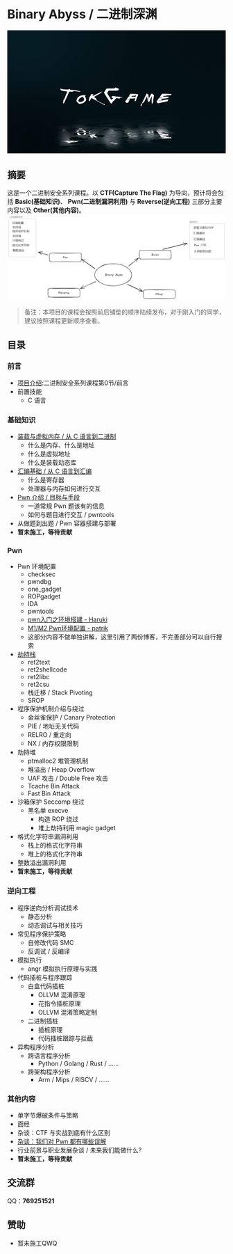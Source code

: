 # Binary Abyss / 二进制深渊
![](image/TokGame.jpg)

## 摘要
这是一个二进制安全系列课程。以 **CTF(Capture The Flag)** 为导向，预计将会包括 **Basic(基础知识)**、 **Pwn(二进制漏洞利用)** 与 **Reverse(逆向工程)** 三部分主要内容以及 **Other(其他内容)**。
![](image/top.png)
> 备注：本项目的课程会按照前后铺垫的顺序陆续发布，对于刚入门的同学，建议按照课程更新顺序查看。
## 目录
### 前言
- [项目介绍](https://www.bilibili.com/video/BV1Fc411X7VX):二进制安全系列课程第0节/前言
- 前置技能
	- C 语言
### 基础知识
- [装载与虚拟内存 / 从 C 语言到二进制](https://www.bilibili.com/video/BV1Yu4y1V74t)
	- 什么是内存、什么是地址
	- 什么是虚拟地址
	- 什么是装载动态库
- [汇编基础 / 从 C 语言到汇编](https://www.bilibili.com/video/BV1GC4y1F7wa)
	- 什么是寄存器
	- 处理器与内存如何进行交互
- [Pwn 介绍 / 目标与手段](https://www.bilibili.com/video/BV1J94y1P76i)
	- 一道常规 Pwn 题该有的信息
	- 如何与题目进行交互 / pwntools
- 从做题到出题 / Pwn 容器搭建与部署
- **暂未施工，等待贡献**
### Pwn
- Pwn 环境配置
	- checksec
	- pwndbg
	- one_gadget
	- ROPgadget
	- IDA
	- pwntools
	- [pwn入门之环境搭建 - Haruki](https://hgg-bat.github.io/2021/10/04/pwn%E5%85%A5%E9%97%A8%E4%B9%8B%E7%8E%AF%E5%A2%83%E6%90%AD%E5%BB%BA)
	- [M1/M2 Pwn环境配置 - patrik](https://byesec.com/posts/5aa3009d.html)
	- 这部分内容不做单独讲解，这里引用了两份博客，不完善部分可以自行搜索
- [劫持栈](https://www.bilibili.com/video/BV1ytQaYvETy)
	- ret2text
	- ret2shellcode
	- ret2libc
	- ret2csu
	- 栈迁移 / Stack Pivoting
	- SROP
- 程序保护机制介绍与绕过
	- 金丝雀保护 / Canary Protection
	- PIE / 地址无关代码
	- RELRO / 重定向
	- NX / 内存权限限制
- 劫持堆
	- ptmalloc2 堆管理机制
	- 堆溢出 / Heap Overflow
	- UAF 攻击 / Double Free 攻击
	- Tcache Bin Attack
	- Fast Bin Attack
- 沙箱保护 Seccomp 绕过
	- 黑名单 execve
		- 构造 ROP 绕过
		- 堆上劫持利用 magic gadget
- 格式化字符串漏洞利用
	- 栈上的格式化字符串
	- 堆上的格式化字符串
- 整数溢出漏洞利用
- **暂未施工，等待贡献**
### 逆向工程
- 程序逆向分析调试技术
	- 静态分析
	- 动态调试与相关技巧
- 常见程序保护策略
	- 自修改代码 SMC
	- 反调试 / 反编译
- 模拟执行
	- angr 模拟执行原理与实践
- 代码插桩与程序跟踪
	- 白盒代码插桩
		- OLLVM 混淆原理
		- 花指令插桩原理
		- OLLVM 混淆策略定制
	- 二进制插桩
		- 插桩原理
		- 代码插桩跟踪与拦截
- 异构程序分析
	- 跨语言程序分析
		- Python / Golang / Rust / ......
	- 跨架构程序分析
		- Arm / Mips / RISCV / ......
### 其他内容
- 单字节爆破条件与策略
- 面经
- 杂谈：CTF 与实战到底有什么区别
- [杂谈：我们对 Pwn 都有哪些误解](https://tokameine.top/2023/09/21/%E6%88%91%E4%BB%AC%E5%AF%B9%20PWN%20%E9%83%BD%E6%9C%89%E5%93%AA%E4%BA%9B%E8%AF%AF%E4%BC%9A/)
- 行业前景与职业发展杂谈 / 未来我们能做什么?
- **暂未施工，等待贡献**
## 交流群
QQ：**769251521** 
## 赞助
- 暂未施工QWQ
